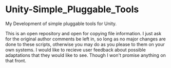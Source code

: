 # Unity-Simple_Pluggable_Tools
My Development of simple pluggable tools for Unity.

This is an open repository and open for copying file information. I just ask for the original author comments be left in, so long as no major changes are done to these scripts, otherwise you may do as you please to them on your own systems. I would like to recieve user feedback about possible adaptations that they would like to see. Though I won't promise anything on that front.

